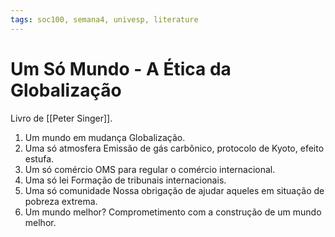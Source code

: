 ```yaml
---
tags: soc100, semana4, univesp, literature
---
```

# Um Só Mundo - A Ética da Globalização

Livro de [[Peter Singer]].

1. Um mundo em mudança
	Globalização.
2. Uma só atmosfera
	Emissão de gás carbônico, protocolo de Kyoto, efeito estufa.
3. Um só comércio
	OMS para regular o comércio internacional.
4. Uma só lei
	Formação de tribunais internacionais.
5. Uma só comunidade
	Nossa obrigação de ajudar aqueles em situação de pobreza extrema.
6. Um mundo melhor?
	Comprometimento com a construção de um mundo melhor.
